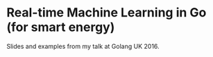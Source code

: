 # Real-time Machine Learning in Go (for smart energy)

Slides and examples from my talk at Golang UK 2016.
